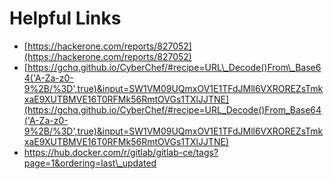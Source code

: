 # Helpful Links

- [https://hackerone.com/reports/827052](https://hackerone.com/reports/827052)
- [https://gchq.github.io/CyberChef/#recipe=URL\_Decode()From\_Base64('A-Za-z0-9%2B/%3D',true)&input=SW1VM09UQmxOV1E1TFdJMll6VXROREZsTmkxaE9XUTBMVE16T0RFMk56RmtOVGs1TXlJJTNE](https://gchq.github.io/CyberChef/#recipe=URL_Decode()From_Base64('A-Za-z0-9%2B/%3D',true)&input=SW1VM09UQmxOV1E1TFdJMll6VXROREZsTmkxaE9XUTBMVE16T0RFMk56RmtOVGs1TXlJJTNE)
- https://hub.docker.com/r/gitlab/gitlab-ce/tags?page=1&ordering=last\_updated